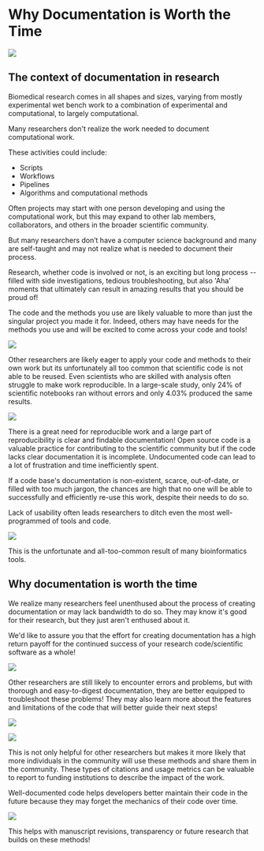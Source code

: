 
# Why Documentation is Worth the Time


![](05-why-documentation_files/figure-docx//1PH9_KlLVggYpNJI0fgvcIcft2vDtGA_mlCqKFA8gnAg_g2dfa045ca2b_0_0.png)

## The context of documentation in research

Biomedical research comes in all shapes and sizes, varying from mostly experimental wet bench work to a combination of experimental and computational, to largely computational. 

Many researchers don't realize the work needed to document computational work.


These activities could include:

- Scripts
- Workflows
- Pipelines
- Algorithms and computational methods

Often projects may start with one person developing and using the computational work, but this may expand to other lab members, collaborators, and others in the broader scientific community. 

But many researchers don’t have a computer science background and many are self-taught and may not realize what is needed to document their process.

Research, whether code is involved or not, is an exciting but long process -- filled with side investigations, tedious troubleshooting, but also 'Aha' moments that ultimately can result in amazing results that you should be proud of!

The code and the methods you use are likely valuable to more than just the singular project you made it for. Indeed, others may have needs for the methods you use and will be excited to come across your code and tools!

![](05-why-documentation_files/figure-docx//1PH9_KlLVggYpNJI0fgvcIcft2vDtGA_mlCqKFA8gnAg_g2dfa045ca2b_0_10.png)

Other researchers are likely eager to apply your code and methods to their own work but its unfortunately all too common that scientific code is not able to be reused. Even scientists who are skilled with analysis often struggle to make work reproducible. In a large-scale study, only 24% of scientific notebooks ran without errors and only 4.03% produced the same results.


![](05-why-documentation_files/figure-docx//1PH9_KlLVggYpNJI0fgvcIcft2vDtGA_mlCqKFA8gnAg_g2dfa045ca2b_0_15.png)

There is a great need for reproducible work and a large part of reproducibility is clear and findable documentation! Open source code is a valuable practice for contributing to the scientific community but if the code lacks clear documentation it is incomplete. Undocumented code can lead to a lot of frustration and time inefficiently spent.

If a code base's documentation is non-existent, scarce, out-of-date, or filled with too much jargon, the chances are high that no one will be able to successfully and efficiently re-use this work, despite their needs to do so.

Lack of usability often leads researchers to ditch even the most well-programmed of tools and code.

![](05-why-documentation_files/figure-docx//1PH9_KlLVggYpNJI0fgvcIcft2vDtGA_mlCqKFA8gnAg_g2dfa045ca2b_0_20.png)

This is the unfortunate and all-too-common result of many bioinformatics tools.



## Why documentation is worth the time

We realize many researchers feel unenthused about the process of creating documentation or may lack bandwidth to do so. They may know it's good for their research, but they just aren't enthused about it.

We'd like to assure you that the effort for creating documentation has a high return payoff for the continued success of your research code/scientific software  as a whole!

![](05-why-documentation_files/figure-docx//1PH9_KlLVggYpNJI0fgvcIcft2vDtGA_mlCqKFA8gnAg_g2dfa045ca2b_0_24.png)


Other researchers are still likely to encounter errors and problems, but with thorough and easy-to-digest documentation, they are better equipped to troubleshoot these problems! They may also learn more about the features and limitations of the code that will better guide their next steps!

![](05-why-documentation_files/figure-docx//1PH9_KlLVggYpNJI0fgvcIcft2vDtGA_mlCqKFA8gnAg_g2dfa045ca2b_0_40.png)

![](05-why-documentation_files/figure-docx//1PH9_KlLVggYpNJI0fgvcIcft2vDtGA_mlCqKFA8gnAg_g2dfa045ca2b_0_44.png)

This is not only helpful for other researchers but makes it more likely that more individuals in the community will use these methods and share them in the community. These types of citations and usage metrics can be valuable to report to funding institutions to describe the impact of the work.

Well-documented code helps developers better maintain their code in the future because they may forget the mechanics of their code over time.

![](05-why-documentation_files/figure-docx//1PH9_KlLVggYpNJI0fgvcIcft2vDtGA_mlCqKFA8gnAg_g2dfa045ca2b_0_48.png)

This helps with manuscript revisions, transparency or future research that builds on these methods!

